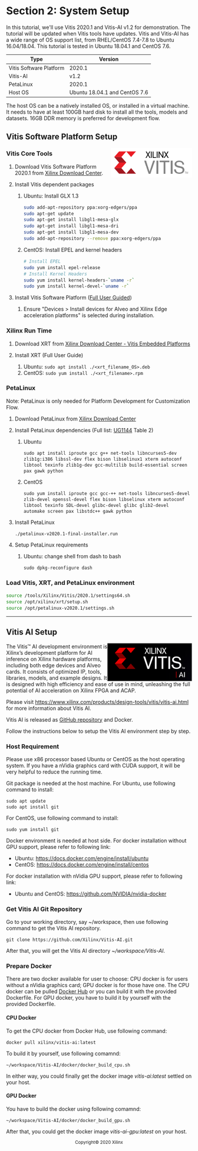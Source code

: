 # Section 2: System Setup

In this tutorial, we'll use Vitis 2020.1 and Vitis-AI v1.2 for demonstration. The tutorial will be updated when Vitis tools have updates. Vitis and Vitis-AI has a wide range of OS support list, from RHEL/CentOS 7.4-7.8 to Ubuntu 16.04/18.04. This tutorial is tested in Ubuntu 18.04.1 and CentOS 7.6.

| Type                    | Version                       |
| ----------------------- | ----------------------------- |
| Vitis Software Platform | 2020.1                        |
| Vitis-AI                | v1.2                          |
| PetaLinux               | 2020.1                        |
| Host OS                 | Ubuntu 18.04.1 and CentOS 7.6 |

The host OS can be a natively installed OS, or installed in a virtual machine. It needs to have at least 100GB hard disk to install all the tools, models and datasets. 16GB DDR memory is preferred for development flow.



## Vitis Software Platform Setup

<img src = "./images/xilinx-vitis.png" align = "right" >

### Vitis Core Tools

1. Download  Vitis Software Platform 2020.1 from [Xilinx Download Center](https://www.xilinx.com/support/download/index.html/content/xilinx/en/downloadNav/vitis/2020-1.html).

2. Install Vitis dependent packages

   1. Ubuntu: Install GLX 1.3

      ```bash
      sudo add-apt-repository ppa:xorg-edgers/ppa
      sudo apt-get update
      sudo apt-get install libgl1-mesa-glx
      sudo apt-get install libgl1-mesa-dri
      sudo apt-get install libgl1-mesa-dev
      sudo add-apt-repository --remove ppa:xorg-edgers/ppa
      ```

   2. CentOS: Install EPEL and kernel headers

      ```bash
      # Install EPEL
      sudo yum install epel-release
      # Install Kernel Headers
      sudo yum install kernel-headers-`uname -r`
      sudo yum install kernel-devel-`uname -r`
      ```



3. Install Vitis Software Platform ([Full User Guided](https://www.xilinx.com/html_docs/xilinx2020_1/vitis_doc/juk1557377661419.html))

   1. Ensure "Devices > Install devices for Alveo and Xilinx Edge acceleration platforms" is selected during installation.

### Xilinx Run Time

1. Download XRT from [Xilinx Download Center - Vitis Embedded Platforms](https://www.xilinx.com/support/download/index.html/content/xilinx/en/downloadNav/embedded-platforms/2020-1.html)

2. Install XRT (Full User Guide)

   1. Ubuntu: `sudo apt install ./<xrt_filename_OS>.deb`
   2. CentOS: `sudo yum install ./<xrt_filename>.rpm`

### PetaLinux

Note: PetaLinux is only needed for Platform Development for Customization Flow.

1. Download PetaLinux from [Xilinx Download Center](https://www.xilinx.com/support/download/index.html/content/xilinx/en/downloadNav/embedded-design-tools/2020-1.html)

2. Install PetaLinux dependencies (Full list: [UG1144](https://www.xilinx.com/support/documentation/sw_manuals/xilinx2020_1/ug1144-petalinux-tools-reference-guide.pdf) Table 2)

   1. Ubuntu

      ```
      sudo apt install iproute gcc g++ net-tools libncurses5-dev zlib1g:i386 libssl-dev flex bison libselinux1 xterm autoconf libtool texinfo zlib1g-dev gcc-multilib build-essential screen pax gawk python
      ```

   2. CentOS

      ```
      sudo yum install iproute gcc gcc-++ net-tools libncurses5-devel zlib-devel openssl-devel flex bison libselinux xterm autoconf libtool texinfo SDL-devel glibc-devel glibc glib2-devel automake screen pax libstdc++ gawk python
      ```



3. Install PetaLinux

   ```
   ./petalinux-v2020.1-final-installer.run
   ```

4. Setup PetaLinux requirements

   1. Ubuntu: change shell from dash to bash

      ```
      sudo dpkg-reconfigure dash
      ```




### Load Vitis, XRT, and PetaLinux environment

   ```bash
   source /tools/Xilinx/Vitis/2020.1/settings64.sh
   source /opt/xilinx/xrt/setup.sh
   source /opt/petalinux-v2020.1/settings.sh
   ```



---

## Vitis AI Setup

<img src = "./images/vitis-ai.png" align = "right" >

The Vitis™ AI development environment is Xilinx’s development platform for AI inference on Xilinx hardware platforms, including both edge devices and Alveo cards. It consists of optimized IP, tools, libraries, models, and example designs. It is designed with high efficiency and ease of use in mind, unleashing the full potential of AI acceleration on Xilinx FPGA and ACAP.

Please visit <https://www.xilinx.com/products/design-tools/vitis/vitis-ai.html> for more information about Vitis AI.

Vitis AI is released as [GitHub repository](https://github.com/Xilinx/Vitis-AI) and Docker.

Follow the instructions below to setup the Vitis AI environment step by step.

### Host Requirement

Please use x86 processor based Ubuntu or CentOS as the host operating system. If you have a nVidia graphics card with CUDA support, it will be very helpful to reduce the running time.

Git package is needed at the host machine. For Ubuntu, use following command to install:
~~~
sudo apt update
sudo apt install git
~~~

For CentOS, use following command to install:
~~~
sudo yum install git
~~~

Docker environment is needed at host side. For docker installation without GPU support, please refer to following link:
* Ubuntu: <https://docs.docker.com/engine/install/ubuntu>
* CentOS: <https://docs.docker.com/engine/install/centos>

For docker installation with nVidia GPU support, please refer to following link:
* Ubuntu and CentOS: <https://github.com/NVIDIA/nvidia-docker>

### Get Vitis AI Git Repository

Go to your working directory, say ~/workspace, then use following command to get the Vitis AI repository.
~~~
git clone https://github.com/Xilinx/Vitis-AI.git
~~~
After that, you will get the Vitis AI directory *~/workspace/Vitis-AI*.

### Prepare Docker

There are two docker available for user to choose: CPU docker is for users without a nVidia graphics card; GPU docker is for those have one. The CPU docker can be pulled [Docker Hub](https://hub.docker.com/r/xilinx/vitis-ai/tags) or you can build it with the provided Dockerfile. For GPU docker, you have to build it by yourself with the provided Dockerfile.

#### CPU Docker
To get the CPU docker from Docker Hub, use following command:
~~~
docker pull xilinx/vitis-ai:latest
~~~

To build it by yourself, use following comamnd:
~~~
~/workspace/Vitis-AI/docker/docker_build_cpu.sh
~~~

In either way, you could finally get the docker image *vitis-ai:latest* settled on your host.

#### GPU Docker
You have to build the docker using following comamnd:
~~~
~/workspace/Vitis-AI/docker/docker_build_gpu.sh
~~~

After that, you could get the docker image *vitis-ai-gpu:latest* on your host.

<p align="center"><sup>Copyright&copy; 2020 Xilinx</sup></p>
